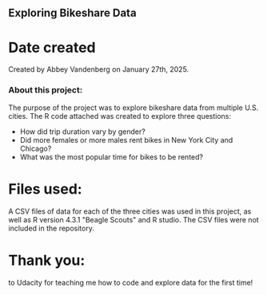 

## Exploring Bikeshare Data

# Date created
Created by Abbey Vandenberg on January 27th, 2025. 


### About this project: 
The purpose of the project was to explore bikeshare data from multiple U.S. cities. The R code attached was created to explore three questions: 

* How did trip duration vary by gender?
*  Did more females or more males rent bikes in New York City and Chicago?
* What was the most popular time for bikes to be rented? 

# Files used:
A CSV files of data for each of the three cities was used in this project, as well as R version 4.3.1 "Beagle Scouts" and R studio. The CSV files were not included in the repository. 

# Thank you: 
to Udacity for teaching me how to code and explore data for the first time! 

